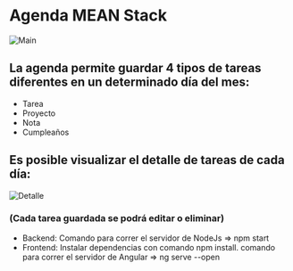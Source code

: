 # Agenda MEAN Stack
![Main](https://user-images.githubusercontent.com/29857557/87252740-215bcb80-c43b-11ea-847c-50391260e8c9.PNG)

## La agenda permite guardar 4 tipos de tareas diferentes en un determinado día del mes:
- Tarea
- Proyecto
- Nota
- Cumpleaños

## Es posible visualizar el detalle de tareas de cada día:
![Detalle](https://user-images.githubusercontent.com/29857557/87252826-c8d8fe00-c43b-11ea-900e-e78c550d341a.PNG)

### (Cada tarea guardada se podrá editar o eliminar)

- Backend: Comando para correr el servidor de NodeJs => npm start
- Frontend: Instalar dependencias con comando npm install. comando para correr el servidor de Angular => ng serve --open
